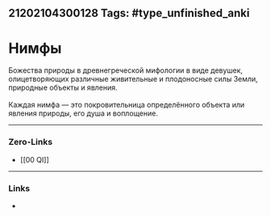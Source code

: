 21202104300128
Tags: #type_unfinished_anki
---
# Нимфы

  Божества природы в древнегреческой мифологии в виде девушек, олицетворяющих различные живительные и плодоносные силы Земли,  природные объекты и явления.                         <br><br>Каждая нимфа — это       покровительница определённого     объекта или явления природы,        его душа и воплощение.

---
### Zero-Links
- [[00 QI]]
---
### Links
-